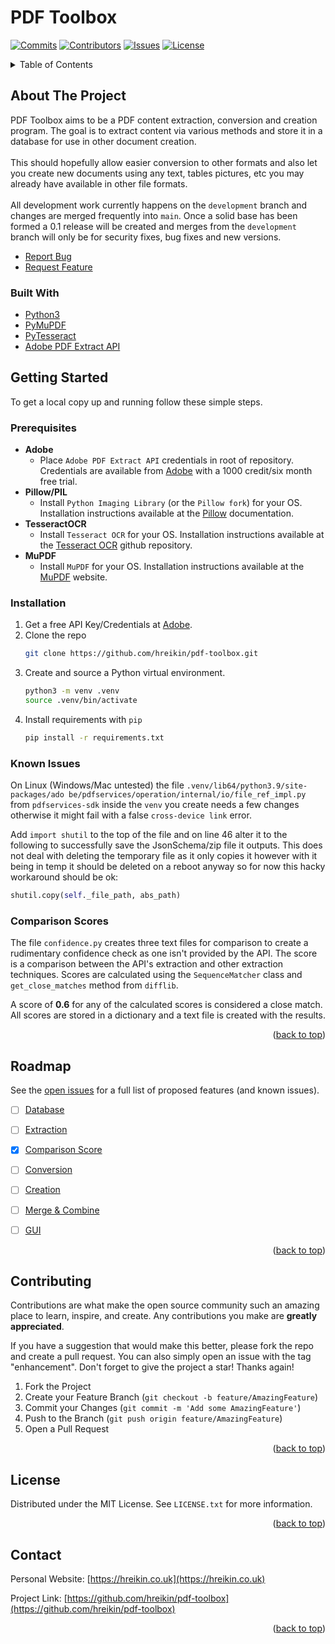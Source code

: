 <div id="top"></div>
<!--
*** Thanks for checking out the Best-README-Template. If you have a suggestion
*** that would make this better, please fork the repo and create a pull request
*** or simply open an issue with the tag "enhancement".
*** Don't forget to give the project a star!
*** Thanks again! Now go create something AMAZING! :D
-->



<!-- PROJECT SHIELDS -->
<!--
*** I'm using markdown "reference style" links for readability.
*** Reference links are enclosed in brackets [ ] instead of parentheses ( ).
*** See the bottom of this document for the declaration of the reference variables
*** for contributors-url, forks-url, etc. This is an optional, concise syntax you may use.
*** https://www.markdownguide.org/basic-syntax/#reference-style-links
-->
# PDF Toolbox

[![Commits][commit-shield]][commit-url]
[![Contributors][contributors-shield]][contributors-url]
[![Issues][issues-shield]][issues-url]
[![License][license-shield]][license-url]
<!-- [![Forks][forks-shield]][forks-url] -->
<!-- [![Stargazers][stars-shield]][stars-url] -->
<!-- [![LinkedIn][linkedin-shield]][linkedin-url] -->
<!-- PROJECT LOGO -->
<!-- <div>
  <a href="https://github.com/hreikin/pdf-toolbox">
    <img src="images/logo.png" alt="Logo" width="80" height="80">
  </a>
  <h3 align="center">PDF Toolbox</h3>
  <p>
  PDF Toolbox aims to be a PDF content extraction, conversion and creation 
  program. The goal is to extract content via various methods and store it in 
  a database for use in other document creation. 
  <br /><br />
  This should hopefully allow easier conversion to other formats and also let 
  you create new documents using any text, tables pictures, etc you may 
  already have available in other file formats.
  <br /><br />
  PDF Toolbox is in development so things will break regularly until a solid base for 
  the program has been created.
  <br /><br />
  <a href="https://github.com/hreikin/pdf-toolbox"><strong>Explore the docs »</strong></a>
  <br />
  <br />
  <a href="https://github.com/hreikin/pdf-toolbox">View Demo</a>
  <a href="https://github.com/hreikin/pdf-toolbox/issues">Report Bug</a>
  <br />
  <a href="https://github.com/hreikin/pdf-toolbox/issues">Request Feature</a>
  </p>
</div> -->

<!-- TABLE OF CONTENTS -->
<details>
  <summary>Table of Contents</summary>
  <ol>
    <li>
      <a href="#about-the-project">About The Project</a>
      <ul>
        <li><a href="#built-with">Built With</a></li>
      </ul>
    </li>
    <li>
      <a href="#getting-started">Getting Started</a>
      <ul>
        <li><a href="#prerequisites">Prerequisites</a></li>
        <li><a href="#installation">Installation</a></li>
        <li><a href="#known-issues">Known Issues</a></li>
        <li><a href="#comparison-scores">Comparison Scores</a></li>
      </ul>
    </li>
    <!-- <li><a href="#usage">Usage</a></li> -->
    <li><a href="#roadmap">Roadmap</a></li>
    <li><a href="#contributing">Contributing</a></li>
    <li><a href="#license">License</a></li>
    <li><a href="#contact">Contact</a></li>
    <!-- <li><a href="#acknowledgments">Acknowledgments</a></li> -->
  </ol>
</details>

<!-- ABOUT THE PROJECT -->
## About The Project
<!-- Project Screenshot -->
<!-- [![Product Name Screen Shot][product-screenshot]](https://example.com) -->

PDF Toolbox aims to be a PDF content extraction, conversion and creation 
program. The goal is to extract content via various methods and store it in 
a database for use in other document creation. 
<br /><br />
This should hopefully allow easier conversion to other formats and also let 
you create new documents using any text, tables pictures, etc you may 
already have available in other file formats.
<br /><br />
All development work currently happens on the `development` branch and changes 
are merged frequently into `main`. Once a solid base has been formed a 0.1 
release will be created and merges from the `development` branch will only be 
for security fixes, bug fixes and new versions.
<br />
<!-- <a href="https://github.com/hreikin/pdf-toolbox"><strong>Explore the docs »</strong></a>
<br />
<br />
<a href="https://github.com/hreikin/pdf-toolbox">View Demo</a> -->
<ul>
  <li>
    <a href="https://github.com/hreikin/pdf-toolbox/issues">Report Bug</a>
  </li>
  <li>
    <a href="https://github.com/hreikin/pdf-toolbox/issues">Request Feature</a>
  </li>
</ul>

### Built With

* [Python3](https://www.python.org/)
* [PyMuPDF](https://github.com/pymupdf/PyMuPDF)
* [PyTesseract](https://github.com/madmaze/pytesseract)
* [Adobe PDF Extract API](https://developer.adobe.com/document-services/apis/pdf-extract/)

<!-- GETTING STARTED -->
## Getting Started

To get a local copy up and running follow these simple steps.

### Prerequisites

* **Adobe**
  * Place `Adobe PDF Extract API` credentials in root of repository. Credentials are available from [Adobe](https://developer.adobe.com/document-services/apis/pdf-extract/) with a 1000 credit/six month free trial.
* **Pillow/PIL**
  * Install `Python Imaging Library` (or the `Pillow fork`) for your OS. Installation instructions available at the [Pillow](https://pillow.readthedocs.io/en/stable/installation.html) documentation.
* **TesseractOCR**
  * Install `Tesseract OCR` for your OS. Installation instructions available at the [Tesseract OCR](https://github.com/tesseract-ocr/tesseract) github repository.
* **MuPDF**
  * Install `MuPDF` for your OS. Installation instructions available at the [MuPDF](https://mupdf.com) website.

### Installation

1. Get a free API Key/Credentials at [Adobe](https://developer.adobe.com/document-services/apis/pdf-extract/).
2. Clone the repo
    ```sh
    git clone https://github.com/hreikin/pdf-toolbox.git
    ```
3. Create and source a Python virtual environment.
    ```sh
    python3 -m venv .venv
    source .venv/bin/activate
    ```
4. Install requirements with `pip`
    ```sh
    pip install -r requirements.txt
    ```



### Known Issues
On Linux (Windows/Mac untested) the file `.venv/lib64/python3.9/site-packages/ado
be/pdfservices/operation/internal/io/file_ref_impl.py` from `pdfservices-sdk` 
inside the `venv` you create needs a few changes otherwise it might fail with a 
false `cross-device link` error.

Add `import shutil` to the top of the file and on line 46 alter it to the 
following to successfully save the JsonSchema/zip file it outputs. This does not 
deal with deleting the temporary file as it only copies it however with it being 
in temp it should be deleted on a reboot anyway so for now this hacky workaround 
should be ok:

```python
shutil.copy(self._file_path, abs_path)
```

### Comparison Scores
The file `confidence.py` creates three text files for comparison to create a 
rudimentary confidence check as one isn't provided by the API. The score is a 
comparison between the API's extraction and other extraction techniques. Scores 
are calculated using the `SequenceMatcher` class and `get_close_matches` method 
from `difflib`. 

A score of **0.6** for any of the calculated scores is considered a close match. 
All scores are stored in a dictionary and a text file is created with the 
results.

<p align="right">(<a href="#top">back to top</a>)</p>

<!-- USAGE EXAMPLES -->
<!-- ## Usage

Use this space to show useful examples of how a project can be used. Additional screenshots, code examples and demos work well in this space. You may also link to more resources.

_For more examples, please refer to the [Documentation](https://example.com)_

<p align="right">(<a href="#top">back to top</a>)</p> -->



<!-- ROADMAP -->
## Roadmap

See the [open issues](https://github.com/hreikin/pdf-toolbox/issues) for a full list of proposed features (and known issues).

<!-- **Related Issues** -->

- [ ] [Database](https://github.com/hreikin/pdf-toolbox/issues/2)
- [ ] [Extraction](https://github.com/hreikin/pdf-toolbox/issues/3)
- [x] [Comparison Score](https://github.com/hreikin/pdf-toolbox/issues/4)
- [ ] [Conversion](https://github.com/hreikin/pdf-toolbox/issues/5)
- [ ] [Creation](https://github.com/hreikin/pdf-toolbox/issues/6)
- [ ] [Merge & Combine](https://github.com/hreikin/pdf-toolbox/issues/7)
- [ ] [GUI](https://github.com/hreikin/pdf-toolbox/issues/11) 


<p align="right">(<a href="#top">back to top</a>)</p>



<!-- CONTRIBUTING -->
## Contributing

Contributions are what make the open source community such an amazing place to learn, inspire, and create. Any contributions you make are **greatly appreciated**.

If you have a suggestion that would make this better, please fork the repo and create a pull request. You can also simply open an issue with the tag "enhancement".
Don't forget to give the project a star! Thanks again!

1. Fork the Project
2. Create your Feature Branch (`git checkout -b feature/AmazingFeature`)
3. Commit your Changes (`git commit -m 'Add some AmazingFeature'`)
4. Push to the Branch (`git push origin feature/AmazingFeature`)
5. Open a Pull Request

<p align="right">(<a href="#top">back to top</a>)</p>



<!-- LICENSE -->
## License

Distributed under the MIT License. See `LICENSE.txt` for more information.

<p align="right">(<a href="#top">back to top</a>)</p>



<!-- CONTACT -->
## Contact

Personal Website: [https://hreikin.co.uk](https://hreikin.co.uk)

Project Link: [https://github.com/hreikin/pdf-toolbox](https://github.com/hreikin/pdf-toolbox)

<p align="right">(<a href="#top">back to top</a>)</p>



<!-- ACKNOWLEDGMENTS -->
<!-- ## Acknowledgments

* []()
* []()
* []()

<p align="right">(<a href="#top">back to top</a>)</p> -->



<!-- MARKDOWN LINKS & IMAGES -->
<!-- https://www.markdownguide.org/basic-syntax/#reference-style-links -->
[contributors-shield]: https://img.shields.io/github/contributors/hreikin/pdf-toolbox.svg?style=for-the-badge
[contributors-url]: https://github.com/hreikin/pdf-toolbox/graphs/contributors
[forks-shield]: https://img.shields.io/github/forks/hreikin/pdf-toolbox.svg?style=for-the-badge
[forks-url]: https://github.com/hreikin/pdf-toolbox/network/members
[stars-shield]: https://img.shields.io/github/stars/hreikin/pdf-toolbox.svg?style=for-the-badge
[stars-url]: https://github.com/hreikin/pdf-toolbox/stargazers
[issues-shield]: https://img.shields.io/github/issues/hreikin/pdf-toolbox.svg?style=for-the-badge
[issues-url]: https://github.com/hreikin/pdf-toolbox/issues
[license-shield]: https://img.shields.io/github/license/hreikin/pdf-toolbox.svg?style=for-the-badge
[license-url]: https://github.com/hreikin/pdf-toolbox/blob/main/LICENSE.txt
[commit-shield]: https://img.shields.io/github/commit-activity/m/hreikin/pdf-toolbox?style=for-the-badge
[commit-url]: https://github.com/hreikin/pdf-toolbox/graphs/commit-activity
<!-- [linkedin-shield]: https://img.shields.io/badge/-LinkedIn-black.svg?style=for-the-badge&logo=linkedin&colorB=555 -->
<!-- [linkedin-url]: https://linkedin.com/in/linkedin_username -->
<!-- [product-screenshot]: images/screenshot.png -->
